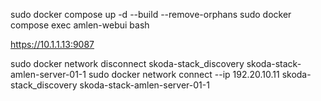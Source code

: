 sudo docker compose up -d --build --remove-orphans
sudo docker compose exec amlen-webui bash

https://10.1.1.13:9087


sudo docker network disconnect skoda-stack_discovery skoda-stack-amlen-server-01-1
sudo docker network connect --ip 192.20.10.11 skoda-stack_discovery skoda-stack-amlen-server-01-1